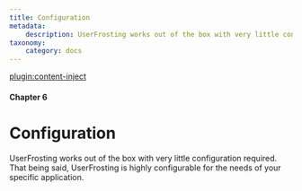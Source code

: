 ```yaml
---
title: Configuration
metadata:
    description: UserFrosting works out of the box with very little configuration required.  That being said, UserFrosting is highly configurable for the needs of your specific application.
taxonomy:
    category: docs
---
```

[plugin:content-inject](/modular/_update5.0)

#### Chapter 6

# Configuration

UserFrosting works out of the box with very little configuration required.  That being said, UserFrosting is highly configurable for the needs of your specific application.
